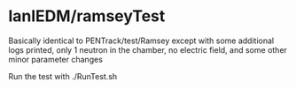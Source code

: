 lanlEDM/ramseyTest
========================

Basically identical to PENTrack/test/Ramsey except with some additional logs
printed, only 1 neutron in the chamber, no electric field, and some other minor parameter changes

Run the test with ./RunTest.sh
